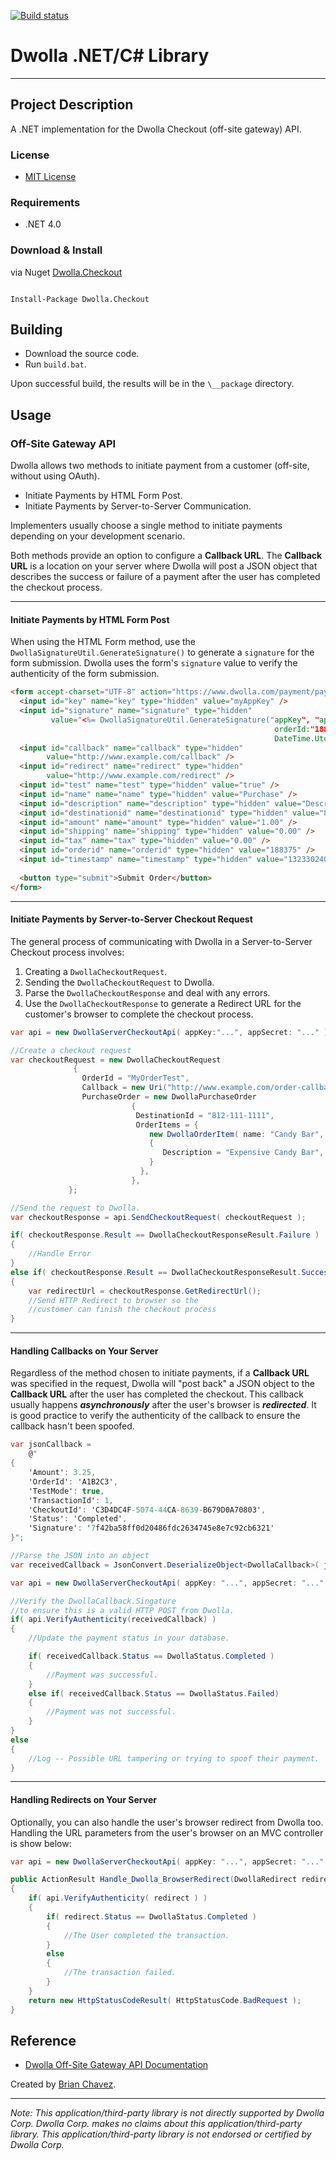 [![Build status](https://ci.appveyor.com/api/projects/status/ctkvbvvufolnhsjp?svg=true)](https://ci.appveyor.com/project/bchavez/dwolla)

Dwolla .NET/C# Library
======================
----------------------

Project Description
-------------------
A .NET implementation for the Dwolla Checkout (off-site gateway) API.

### License
* [MIT License](https://github.com/bchavez/Dwolla/blob/master/LICENSE)

### Requirements
* .NET 4.0

### Download & Install
via Nuget [Dwolla.Checkout](https://www.nuget.org/packages/Dwolla.Checkout/)

```

Install-Package Dwolla.Checkout

```

Building
--------
* Download the source code.
* Run `build.bat`.

Upon successful build, the results will be in the `\__package` directory.

Usage
-----
### Off-Site Gateway API
Dwolla allows two methods to initiate payment from a customer (off-site, without using OAuth).

* Initiate Payments by HTML Form Post.
* Initiate Payments by Server-to-Server Communication.

Implementers usually choose a single method to initiate payments depending on your development scenario.

Both methods provide an option to configure a **Callback URL**. The **Callback URL** is a location on your server where Dwolla will post a JSON object that describes the success or failure of a payment after the user has completed the checkout process.

----
#### Initiate Payments by HTML Form Post
When using the HTML Form method, use the `DwollaSignatureUtil.GenerateSignature()` to generate a `signature` for the form submission. Dwolla uses the form's `signature` value to verify the authenticity of the form submission.

```html
<form accept-charset="UTF-8" action="https://www.dwolla.com/payment/pay" method="post">
  <input id="key" name="key" type="hidden" value="myAppKey" />
  <input id="signature" name="signature" type="hidden" 
         value="<%= DwollaSignatureUtil.GenerateSignature("appKey", "appSecret",
                                                           orderId:"188375",
                                                           DateTime.UtcNow); %>" />
  <input id="callback" name="callback" type="hidden" 
        value="http://www.example.com/callback" />
  <input id="redirect" name="redirect" type="hidden" 
        value="http://www.example.com/redirect" />
  <input id="test" name="test" type="hidden" value="true" />
  <input id="name" name="name" type="hidden" value="Purchase" />
  <input id="description" name="description" type="hidden" value="Description" />
  <input id="destinationid" name="destinationid" type="hidden" value="812-111-1111" />
  <input id="amount" name="amount" type="hidden" value="1.00" />
  <input id="shipping" name="shipping" type="hidden" value="0.00" />
  <input id="tax" name="tax" type="hidden" value="0.00" />
  <input id="orderid" name="orderid" type="hidden" value="188375" />
  <input id="timestamp" name="timestamp" type="hidden" value="1323302400" />
	    
  <button type="submit">Submit Order</button>
</form>
```

----
#### Initiate Payments by Server-to-Server Checkout Request
The general process of communicating with Dwolla in a Server-to-Server Checkout process involves:

1. Creating a `DwollaCheckoutRequest`.
2. Sending the `DwollaCheckoutRequest` to Dwolla.
3. Parse the `DwollaCheckoutResponse` and deal with any errors.
4. Use the `DwollaCheckoutResponse` to generate a Redirect URL for the customer's browser to complete the checkout process.

```csharp
var api = new DwollaServerCheckoutApi( appKey:"...", appSecret: "..." );

//Create a checkout request
var checkoutRequest = new DwollaCheckoutRequest
              {
                OrderId = "MyOrderTest",
                Callback = new Uri("http://www.example.com/order-callback")
                PurchaseOrder = new DwollaPurchaseOrder
                           {
                            DestinationId = "812-111-1111",
                            OrderItems = { 
                               new DwollaOrderItem( name: "Candy Bar", price: 25.00m, quantity: 1 )
                               {
                                  Description = "Expensive Candy Bar",
                               }
                             },     
                           },
             };

//Send the request to Dwolla.
var checkoutResponse = api.SendCheckoutRequest( checkoutRequest );

if( checkoutResponse.Result == DwollaCheckoutResponseResult.Failure )
{
    //Handle Error
}
else if( checkoutResponse.Result == DwollaCheckoutResponseResult.Success)
{
    var redirectUrl = checkoutResponse.GetRedirectUrl();
    //Send HTTP Redirect to browser so the 
    //customer can finish the checkout process
}
```

-------
#### Handling Callbacks on Your Server
Regardless of the method chosen to initiate payments, if a **Callback URL** was specified in the request, Dwolla will "post back" a JSON object to the **Callback URL** after the user has completed the checkout. This callback usually happens ***asynchronously*** after the user's browser is ***redirected***.  It is good practice to verify the authenticity of the callback to ensure the callback hasn't been spoofed.

```csharp
var jsonCallback =
    @"
{
    'Amount': 3.25,
    'OrderId': 'A1B2C3',
    'TestMode': true,
    'TransactionId': 1,
    'CheckoutId': 'C3D4DC4F-5074-44CA-8639-B679D0A70803',
    'Status': 'Completed',
    'Signature': '7f42ba58ff0d20486fdc2634745e8e7c92cb6321'
}";

//Parse the JSON into an object
var receivedCallback = JsonConvert.DeserializeObject<DwollaCallback>( jsonCallback );

var api = new DwollaServerCheckoutApi( appKey: "...", appSecret: "..." );

//Verify the DwollaCallback.Singature
//to ensure this is a valid HTTP POST from Dwolla.
if( api.VerifyAuthenticity(receivedCallback) )
{
    //Update the payment status in your database.

    if( receivedCallback.Status == DwollaStatus.Completed )
    {
        //Payment was successful.
    }
    else if( receivedCallback.Status == DwollaStatus.Failed)
    {
        //Payment was not successful.
    }
}
else
{
    //Log -- Possible URL tampering or trying to spoof their payment.
}
```

-------
#### Handling Redirects on Your Server
Optionally, you can also handle the user's browser redirect from Dwolla too. Handling the URL parameters from the user's browser on an MVC controller is show below:

```csharp
var api = new DwollaServerCheckoutApi( appKey: "...", appSecret: "..." );

public ActionResult Handle_Dwolla_BrowserRedirect(DwollaRedirect redirect)
{
    if( api.VerifyAuthenticity( redirect ) )
    {
        if( redirect.Status == DwollaStatus.Completed )
        {
            //The User completed the transaction.
        }
        else
        {
            //The transaction failed.
        }
    }
    return new HttpStatusCodeResult( HttpStatusCode.BadRequest );
}
```

 

Reference
---------
* [Dwolla Off-Site Gateway API Documentation](http://developers.dwolla.com/dev/docs/gateway)


Created by [Brian Chavez](http://bchavez.bitarmory.com).

---

*Note: This application/third-party library is not directly supported by Dwolla Corp.  Dwolla Corp. makes no claims about this application/third-party library.  This application/third-party library is not endorsed or certified by Dwolla Corp.*
